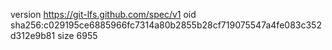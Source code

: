 version https://git-lfs.github.com/spec/v1
oid sha256:c029195ce6885966fc7314a80b2855b28cf719075547a4fe083c352d312e9b81
size 6955
